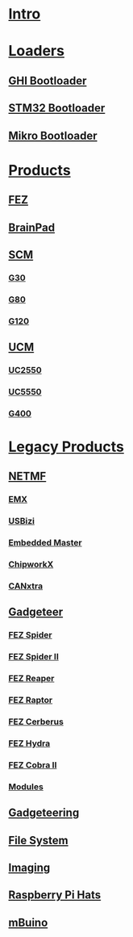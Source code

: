 # [Intro](intro.md)

# [Loaders](loaders/intro.md)
## [GHI Bootloader](loaders/ghi_bootloader.md)
## [STM32 Bootloader](loaders/stm32_bootloader.md)
## [Mikro Bootloader](loaders/mikro_bootloader.md)

# [Products](products/intro.md)
## [FEZ](products/fez.md)
## [BrainPad](products/brainpad.md)

## [SCM](products/scm/intro.md)
### [G30](products/scm/g30.md)
### [G80](products/scm/g80.md)
### [G120](products/scm/g120.md)

## [UCM](products/ucm/intro.md)
### [UC2550](products/ucm/uc2550.md)
### [UC5550](products/ucm/uc5550.md)
### [G400](products/ucm/g400.md)

# [Legacy Products](legacy_products/intro.md)

## [NETMF](legacy_products/netmf/intro.md)
### [EMX](legacy_products/netmf/emx.md)
### [USBizi](legacy_products/netmf/usbizi.md)
### [Embedded Master](legacy_products/netmf/embedded_master.md)
### [ChipworkX](legacy_products/netmf/chipworkx.md)
### [CANxtra](legacy_products/netmf/canxtra.md)

## [Gadgeteer](legacy_products/gadgeteer/intro.md)
### [FEZ Spider](legacy_products/gadgeteer/fez_spider.md)
### [FEZ Spider II](legacy_products/gadgeteer/fez_spider_ii.md)
### [FEZ Reaper](legacy_products/gadgeteer/fez_reaper.md)
### [FEZ Raptor](legacy_products/gadgeteer/fez_raptor.md)
### [FEZ Cerberus](legacy_products/gadgeteer/fez_cerberus.md)
### [FEZ Hydra](legacy_products/gadgeteer/fez_hydra.md)
### [FEZ Cobra II](legacy_products/gadgeteer/fez_cobra_ii.md)
### [Modules](legacy_products/gadgeteer/modules.md)

## [Gadgeteering](legacy_products/gadgeteering.md)
## [File System](legacy_products/filesystem.md)
## [Imaging](legacy_products/imaging.md)
## [Raspberry Pi Hats](legacy_products/raspberrypi_hats.md)
## [mBuino](legacy_products/mbuino.md)
